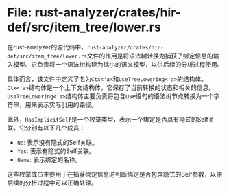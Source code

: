 # File: rust-analyzer/crates/hir-def/src/item_tree/lower.rs

在rust-analyzer的源代码中，`rust-analyzer/crates/hir-def/src/item_tree/lower.rs`文件的作用是将语法树转换为捕获了绑定信息的输入模型。它负责将一个语法树构建为缩小的语义模型，以供后续的分析过程使用。

具体而言，该文件中定义了名为`Ctx<'a>`和`UseTreeLowering<'a>`的结构体。`Ctx<'a>`结构体是一个上下文结构体，它保存了当前转换的状态和相关的信息。`UseTreeLowering<'a>`结构体主要负责将包含use语句的语法树节点转换为一个字符串，用来表示实际引用的路径。

此外，`HasImplicitSelf`是一个枚举类型，表示一个绑定是否具有隐式的Self关联。它分别有以下几个成员：

- `No`: 表示没有隐式的Self关联。
- `Yes`: 表示有隐式的Self关联。
- `Name`: 表示绑定的名称。

这些枚举成员主要用于在捕获绑定信息时判断绑定是否包含隐式的Self参数，以便后续的分析过程中可以正确处理。

